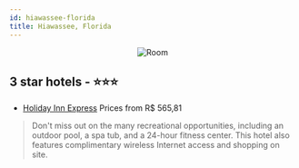```yaml
---
id: hiawassee-florida
title: Hiawassee, Florida
---
```


<center><img src="https://i.travelapi.com/hotels/3000000/2250000/2246600/2246537/50ea3fdb_z.jpg" alt="Room" /></center>


##  3 star hotels - ⭐️⭐️⭐️

-    [Holiday Inn Express](https://us.hurb.com/hotels/hiawassee/holiday-inn-express-JNP-JP065012?cmp=18055) Prices from R$ 565,81
   > Don't miss out on the many recreational opportunities, including an outdoor pool, a spa tub, and a 24-hour fitness center. This hotel also features complimentary wireless Internet access and shopping on site.
